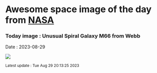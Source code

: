 
# Awesome space image of the day from [NASA](https://api.nasa.gov/)

### Today image : Unusual Spiral Galaxy M66 from Webb
Date : 2023-08-29

![](https://apod.nasa.gov/apod/image/2308/M66_JwstTomlinson_1080.jpg)

<small>Latest update : Tue Aug 29 20:13:25 2023</small>
        